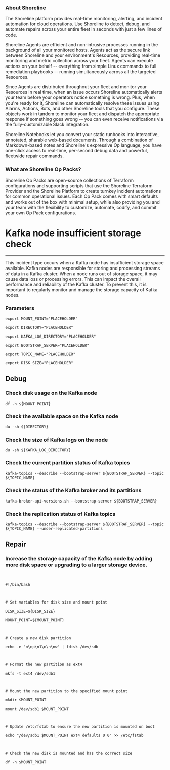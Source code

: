 
### About Shoreline
The Shoreline platform provides real-time monitoring, alerting, and incident automation for cloud operations. Use Shoreline to detect, debug, and automate repairs across your entire fleet in seconds with just a few lines of code.

Shoreline Agents are efficient and non-intrusive processes running in the background of all your monitored hosts. Agents act as the secure link between Shoreline and your environment's Resources, providing real-time monitoring and metric collection across your fleet. Agents can execute actions on your behalf -- everything from simple Linux commands to full remediation playbooks -- running simultaneously across all the targeted Resources.

Since Agents are distributed throughout your fleet and monitor your Resources in real time, when an issue occurs Shoreline automatically alerts your team before your operators notice something is wrong. Plus, when you're ready for it, Shoreline can automatically resolve these issues using Alarms, Actions, Bots, and other Shoreline tools that you configure. These objects work in tandem to monitor your fleet and dispatch the appropriate response if something goes wrong -- you can even receive notifications via the fully-customizable Slack integration.

Shoreline Notebooks let you convert your static runbooks into interactive, annotated, sharable web-based documents. Through a combination of Markdown-based notes and Shoreline's expressive Op language, you have one-click access to real-time, per-second debug data and powerful, fleetwide repair commands.

### What are Shoreline Op Packs?
Shoreline Op Packs are open-source collections of Terraform configurations and supporting scripts that use the Shoreline Terraform Provider and the Shoreline Platform to create turnkey incident automations for common operational issues. Each Op Pack comes with smart defaults and works out of the box with minimal setup, while also providing you and your team with the flexibility to customize, automate, codify, and commit your own Op Pack configurations.

# Kafka node insufficient storage check
---

This incident type occurs when a Kafka node has insufficient storage space available. Kafka nodes are responsible for storing and processing streams of data in a Kafka cluster. When a node runs out of storage space, it may cause data loss or processing errors. This can impact the overall performance and reliability of the Kafka cluster. To prevent this, it is important to regularly monitor and manage the storage capacity of Kafka nodes.

### Parameters
```shell
export MOUNT_POINT="PLACEHOLDER"

export DIRECTORY="PLACEHOLDER"

export KAFKA_LOG_DIRECTORY="PLACEHOLDER"

export BOOTSTRAP_SERVER="PLACEHOLDER"

export TOPIC_NAME="PLACEHOLDER"

export DISK_SIZE="PLACEHOLDER"
```

## Debug

### Check disk usage on the Kafka node
```shell
df -h ${MOUNT_POINT}
```

### Check the available space on the Kafka node
```shell
du -sh ${DIRECTORY}
```

### Check the size of Kafka logs on the node
```shell
du -sh ${KAFKA_LOG_DIRECTORY}
```

### Check the current partition status of Kafka topics
```shell
kafka-topics --describe --bootstrap-server ${BOOTSTRAP_SERVER} --topic ${TOPIC_NAME}
```

### Check the status of the Kafka broker and its partitions
```shell
kafka-broker-api-versions.sh --bootstrap-server ${BOOTSTRAP_SERVER}
```

### Check the replication status of Kafka topics
```shell
kafka-topics --describe --bootstrap-server ${BOOTSTRAP_SERVER} --topic ${TOPIC_NAME} --under-replicated-partitions
```

## Repair

### Increase the storage capacity of the Kafka node by adding more disk space or upgrading to a larger storage device.
```shell


#!/bin/bash



# Set variables for disk size and mount point

DISK_SIZE=${DISK_SIZE}

MOUNT_POINT=${MOUNT_POINT}



# Create a new disk partition

echo -e "n\np\n1\n\n\nw" | fdisk /dev/sdb



# Format the new partition as ext4

mkfs -t ext4 /dev/sdb1



# Mount the new partition to the specified mount point

mkdir $MOUNT_POINT

mount /dev/sdb1 $MOUNT_POINT



# Update /etc/fstab to ensure the new partition is mounted on boot

echo "/dev/sdb1 $MOUNT_POINT ext4 defaults 0 0" >> /etc/fstab



# Check the new disk is mounted and has the correct size

df -h $MOUNT_POINT


```
